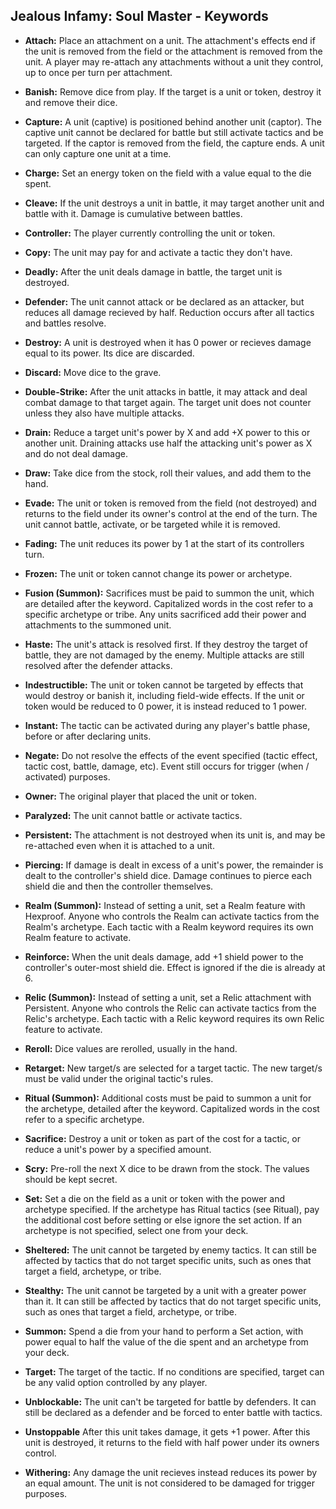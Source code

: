 ## Jealous Infamy: Soul Master - Keywords

- **Attach:** Place an attachment on a unit. The attachment's effects end if the unit is removed from the field or the attachment is removed from the unit. A player may re-attach any attachments without a unit they control, up to once per turn per attachment.

- **Banish:** Remove dice from play. If the target is a unit or token, destroy it and remove their dice.

- **Capture:** A unit (captive) is positioned behind another unit (captor). The captive unit cannot be declared for battle but still activate tactics and be targeted. If the captor is removed from the field, the capture ends. A unit can only capture one unit at a time.

- **Charge:** Set an energy token on the field with a value equal to the die spent.

- **Cleave:** If the unit destroys a unit in battle, it may target another unit and battle with it. Damage is cumulative between battles.

- **Controller:** The player currently controlling the unit or token.

- **Copy:** The unit may pay for and activate a tactic they don't have.

- **Deadly:** After the unit deals damage in battle, the target unit is destroyed.

- **Defender:** The unit cannot attack or be declared as an attacker, but reduces all damage recieved by half. Reduction occurs after all tactics and battles resolve.

- **Destroy:** A unit is destroyed when it has 0 power or recieves damage equal to its power. Its dice are discarded.

- **Discard:** Move dice to the grave.

- **Double-Strike:** After the unit attacks in battle, it may attack and deal combat damage to that target again. The target unit does not counter unless they also have multiple attacks.

- **Drain:** Reduce a target unit's power by X and add +X power to this or another unit. Draining attacks use half the attacking unit's power as X and do not deal damage.

- **Draw:** Take dice from the stock, roll their values, and add them to the hand.

- **Evade:** The unit or token is removed from the field (not destroyed) and returns to the field under its owner's control at the end of the turn. The unit cannot battle, activate, or be targeted while it is removed.

- **Fading:** The unit reduces its power by 1 at the start of its controllers turn.

- **Frozen:** The unit or token cannot change its power or archetype.

- **Fusion (Summon):** Sacrifices must be paid to summon the unit, which are detailed after the keyword. Capitalized words in the cost refer to a specific archetype or tribe. Any units sacrificed add their power and attachments to the summoned unit.

- **Haste:** The unit's attack is resolved first. If they destroy the target of battle, they are not damaged by the enemy. Multiple attacks are still resolved after the defender attacks.

- **Indestructible:** The unit or token cannot be targeted by effects that would destroy or banish it, including field-wide effects. If the unit or token would be reduced to 0 power, it is instead reduced to 1 power.

- **Instant:** The tactic can be activated during any player's battle phase, before or after declaring units.

- **Negate:** Do not resolve the effects of the event specified (tactic effect, tactic cost, battle, damage, etc). Event still occurs for trigger (when / activated) purposes.

- **Owner:** The original player that placed the unit or token.

- **Paralyzed:** The unit cannot battle or activate tactics.

- **Persistent:** The attachment is not destroyed when its unit is, and may be re-attached even when it is attached to a unit.

- **Piercing:** If damage is dealt in excess of a unit's power, the remainder is dealt to the controller's shield dice. Damage continues to pierce each shield die and then the controller themselves.

- **Realm (Summon):** Instead of setting a unit, set a Realm feature with Hexproof. Anyone who controls the Realm can activate tactics from the Realm's archetype. Each tactic with a Realm keyword requires its own Realm feature to activate.

- **Reinforce:** When the unit deals damage, add +1 shield power to the controller's outer-most shield die. Effect is ignored if the die is already at 6.

- **Relic (Summon):** Instead of setting a unit, set a Relic attachment with Persistent. Anyone who controls the Relic can activate tactics from the Relic's archetype. Each tactic with a Relic keyword requires its own Relic feature to activate.

- **Reroll:** Dice values are rerolled, usually in the hand.

- **Retarget:** New target/s are selected for a target tactic. The new target/s must be valid under the original tactic's rules.

- **Ritual (Summon):** Additional costs must be paid to summon a unit for the archetype, detailed after the keyword. Capitalized words in the cost refer to a specific archetype.

- **Sacrifice:** Destroy a unit or token as part of the cost for a tactic, or reduce a unit's power by a specified amount.

- **Scry:** Pre-roll the next X dice to be drawn from the stock. The values should be kept secret.

- **Set:** Set a die on the field as a unit or token with the power and archetype specified. If the archetype has Ritual tactics (see Ritual), pay the additional cost before setting or else ignore the set action. If an archetype is not specified, select one from your deck.

- **Sheltered:** The unit cannot be targeted by enemy tactics. It can still be affected by tactics that do not target specific units, such as ones that target a field, archetype, or tribe.

- **Stealthy:** The unit cannot be targeted by a unit with a greater power than it. It can still be affected by tactics that do not target specific units, such as ones that target a field, archetype, or tribe.

- **Summon:** Spend a die from your hand to perform a Set action, with power equal to half the value of the die spent and an archetype from your deck.

- **Target:** The target of the tactic. If no conditions are specified, target can be any valid option controlled by any player.

- **Unblockable:** The unit can't be targeted for battle by defenders. It can still be declared as a defender and be forced to enter battle with tactics.

- **Unstoppable** After this unit takes damage, it gets +1 power. After this unit is destroyed, it returns to the field with half power under its owners control.

- **Withering:** Any damage the unit recieves instead reduces its power by an equal amount. The unit is not considered to be damaged for trigger purposes.
